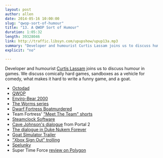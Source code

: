```yaml
---
layout: post
author: allen
date: 2014-05-16 10:00:00
slug: "qwop-sort-of-humour"
title: "13. A QWOP Sort of Humour"
duration: 1:05:32
length: 39328046
link: http://traffic.libsyn.com/upupshow/upup13a.mp3
summary: "Developer and humourist Curtis Lassam joins us to discuss humour in games. We discuss comically hard games, sandboxes as a vehicle for comedy, what makes it hard to write a funny game, and a goat."
explicit: "no"

---
```


Developer and humourist [Curtis Lassam](https://twitter.com/classam) joins us to discuss humour in games. We discuss comically hard games, sandboxes as a vehicle for comedy, what makes it hard to write a funny game, and a goat.

- [Octodad](http://octodadgame.com/)
- [QWOP](http://www.foddy.net/Athletics.html)
- [Enviro-Bear 2000](http://www.enviro-bear.com/)
- [The Worms series][1]
- [Dwarf Fortress Boatmurdered](http://lparchive.org/Dwarf-Fortress-Boatmurdered/)
- Team Fortress' ["Meet The Team" shorts](http://www.teamfortress.com/movies.php)
- [Steamclock Software](http://www.steamclock.com/)
- [Cave Johnson's dialogue](https://www.youtube.com/watch?v=i8glYx2qQx4) from Portal 2
- [The dialogue in Duke Nukem Forever](https://www.youtube.com/watch?v=Xkt3ZTIZczA)
- [Goat Simulator Trailer](https://www.youtube.com/watch?v=dvWGLcdI8o8)
- ["Xbox Sign Out" trolling](https://www.youtube.com/watch?v=mWZLa4AnN5k)
- [Spelunky](http://spelunkyworld.com/)
- Super Time Force [review on Polygon](http://www.polygon.com/2014/5/13/5695860/super-time-force-review)

[1]: http://en.wikipedia.org/wiki/Worms_(series)
